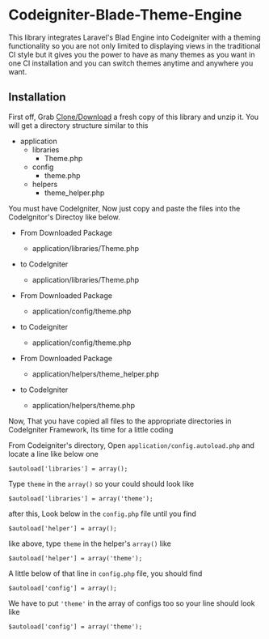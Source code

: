 # Codeigniter-Blade-Theme-Engine
This library integrates Laravel's Blad Engine into Codeigniter with a theming functionality so you are not only limited to displaying views in the traditional CI style but it gives you the power to have as many themes as you want in one CI installation and you can switch themes anytime and anywhere you want.

## Installation
First off, Grab [Clone/Download](https://github.com/SalFay/Codeigniter-Blade-Theme-Engine/archive/master.zip) a fresh copy of this library and unzip it.
You will get a directory structure similar to this

- application
    - libraries
        - Theme.php
    - config
        - theme.php
    - helpers
        - theme_helper.php

You must have CodeIgniter, Now just copy and paste the files into the CodeIgnitor's Directoy like below.

- From Downloaded Package
    - application/libraries/Theme.php
- to CodeIgniter
    - application/libraries/Theme.php

- From Downloaded Package
    - application/config/theme.php
- to Codeigniter
    - application/config/theme.php
    
- From Downloaded Package
    - application/helpers/theme_helper.php
- to CodeIgniter
    - application/helpers/theme.php
    

Now, That you have copied all files to the appropriate directories in CodeIgniter Framework, Its time for a little coding

From Codeigniter's directory, Open `application/config.autoload.php` and locate a line like below one

`$autoload['libraries'] = array();`

Type `theme` in the `array()` so your could should look like 

`$autoload['libraries'] = array('theme');`

after this, Look below in the `config.php` file until you find 

`$autoload['helper'] = array();`

like above, type `theme` in the helper's `array()` like 

`$autoload['helper'] = array('theme');`

A little below of that line in `config.php` file, you should find 

`$autoload['config'] = array();`

We have to put `'theme'` in the array of configs too so your line should look like

`$autoload['config'] = array('theme');`
